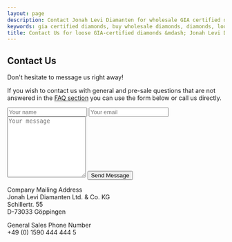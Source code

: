 ```yaml
---
layout: page
description: Contact Jonah Levi Diamanten for wholesale GIA certified diamonds in Europe. Worldwide shipping!
keywords: gia certified diamonds, buy wholesale diamonds, diamonds, loose diamonds
title: Contact Us for loose GIA-certified diamonds &mdash; Jonah Levi Diamanten
---
```


<section class="cf">
	<div class="story-wide cf">

<h2>Contact Us</h2>
<div class="sub-head">Don't hesitate to message us right away!</div>
<p></p>

<div class="one-half first">
	<div class="contact-form">
	<p class="contact-form-prelude">
	If you wish to contact us with general and pre-sale questions that are not answered in the <a href="/onboarding">FAQ section</a> you can use the form below or call us directly.</p>
<form method="POST" action="http://formspree.io/office@jonahlevi.co">
<input type="text" name="name" placeholder="Your name">
  <input type="email" name="email" placeholder="Your email">
  <textarea rows="9" name="message" placeholder="Your message"></textarea>
  <input type="hidden" name="_next" value="/email-sent" />
  <button type="submit">Send Message</button>
</form>
</div>
</div>

<div class="one-half">

<p> <span class="bold">Company Mailing Address</span><br>
Jonah Levi Diamanten Ltd. &amp; Co. KG<br>
Schillertr. 55<br>
D-73033 Göppingen
</p>

<p><span class="bold">General Sales Phone Number</span><br>
<span class="icon-phone">+49 (0) 1590 444 444 5</span></p>
</div>






</div>
</section>
<div class="footer-border"></div>